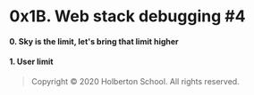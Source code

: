 # 0x1B. Web stack debugging #4
#### 0. Sky is the limit, let's bring that limit higher
#### 1. User limit
> Copyright © 2020 Holberton School. All rights reserved.

